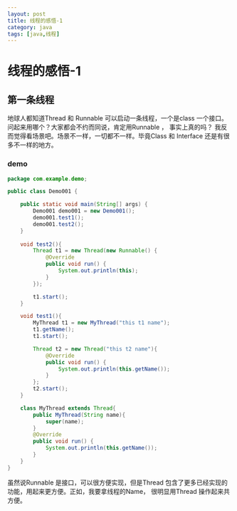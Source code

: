 ```yaml
---
layout: post
title: 线程的感悟-1
category: java
tags: [java,线程]
---
```


# 线程的感悟-1 #

## 第一条线程 ##

地球人都知道Thread 和 Runnable 可以启动一条线程，一个是class 一个接口。问起来用哪个？大家都会不约而同说，肯定用Runnable ， 事实上真的吗？
我反而觉得看场景吧。场景不一样，一切都不一样。毕竟Class 和 Interface 还是有很多不一样的地方。

### demo ###
```java 
package com.example.demo;

public class Demo001 {

    public static void main(String[] args) {
        Demo001 demo001 = new Demo001();
        demo001.test1();
        demo001.test2();
    }
    
    void test2(){
        Thread t1 = new Thread(new Runnable() {
            @Override
            public void run() {
                System.out.println(this);
            }
        });

        t1.start();
    }

    void test1(){
        MyThread t1 = new MyThread("this t1 name");
        t1.getName();
        t1.start();

        Thread t2 = new Thread("this t2 name"){
            @Override
            public void run() {
                System.out.println(this.getName());
            }
        };
        t2.start();
    }

    class MyThread extends Thread{
        public MyThread(String name){
            super(name);
        }
        @Override
        public void run() {
            System.out.println(this.getName());
        }
    }
}

```

虽然说Runnable 是接口，可以很方便实现，但是Thread 包含了更多已经实现的功能，用起来更方便。正如，我要拿线程的Name， 很明显用Thread 操作起来共方便。
